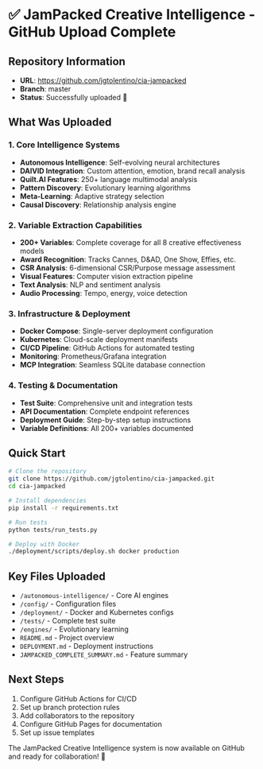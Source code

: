 # ✅ JamPacked Creative Intelligence - GitHub Upload Complete

## Repository Information
- **URL**: https://github.com/jgtolentino/cia-jampacked
- **Branch**: master
- **Status**: Successfully uploaded 🎉

## What Was Uploaded

### 1. Core Intelligence Systems
- **Autonomous Intelligence**: Self-evolving neural architectures
- **DAIVID Integration**: Custom attention, emotion, brand recall analysis
- **Quilt.AI Features**: 250+ language multimodal analysis
- **Pattern Discovery**: Evolutionary learning algorithms
- **Meta-Learning**: Adaptive strategy selection
- **Causal Discovery**: Relationship analysis engine

### 2. Variable Extraction Capabilities
- **200+ Variables**: Complete coverage for all 8 creative effectiveness models
- **Award Recognition**: Tracks Cannes, D&AD, One Show, Effies, etc.
- **CSR Analysis**: 6-dimensional CSR/Purpose message assessment
- **Visual Features**: Computer vision extraction pipeline
- **Text Analysis**: NLP and sentiment analysis
- **Audio Processing**: Tempo, energy, voice detection

### 3. Infrastructure & Deployment
- **Docker Compose**: Single-server deployment configuration
- **Kubernetes**: Cloud-scale deployment manifests
- **CI/CD Pipeline**: GitHub Actions for automated testing
- **Monitoring**: Prometheus/Grafana integration
- **MCP Integration**: Seamless SQLite database connection

### 4. Testing & Documentation
- **Test Suite**: Comprehensive unit and integration tests
- **API Documentation**: Complete endpoint references
- **Deployment Guide**: Step-by-step setup instructions
- **Variable Definitions**: All 200+ variables documented

## Quick Start

```bash
# Clone the repository
git clone https://github.com/jgtolentino/cia-jampacked.git
cd cia-jampacked

# Install dependencies
pip install -r requirements.txt

# Run tests
python tests/run_tests.py

# Deploy with Docker
./deployment/scripts/deploy.sh docker production
```

## Key Files Uploaded
- `/autonomous-intelligence/` - Core AI engines
- `/config/` - Configuration files
- `/deployment/` - Docker and Kubernetes configs
- `/tests/` - Complete test suite
- `/engines/` - Evolutionary learning
- `README.md` - Project overview
- `DEPLOYMENT.md` - Deployment instructions
- `JAMPACKED_COMPLETE_SUMMARY.md` - Feature summary

## Next Steps
1. Configure GitHub Actions for CI/CD
2. Set up branch protection rules
3. Add collaborators to the repository
4. Configure GitHub Pages for documentation
5. Set up issue templates

The JamPacked Creative Intelligence system is now available on GitHub and ready for collaboration! 🚀